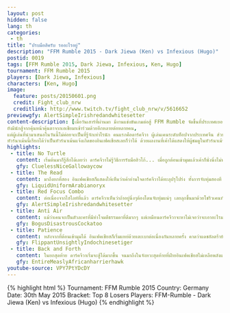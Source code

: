 ```yaml
---
layout: post
hidden: false
lang: th
categories:
 - th
title: "ปรบมือสิครับ รออะไรอยู่"
description: "FFM Rumble 2015 - Dark Jiewa (Ken) vs Infexious (Hugo)"
postid: 0019
tags: [FFM Rumble 2015, Dark Jiewa, Infexious, Ken, Hugo]
tournament: FFM Rumble 2015
players: [Dark Jiewa, Infexious]
characters: [Ken, Hugo]
image:
  feature: posts/20150601.png
  credit: Fight_club_nrw
  creditlink: http://www.twitch.tv/fight_club_nrw/v/5616652
previewgfy: AlertSimpleIrishredandwhitesetter
content-description: [เมื่อวันเสาร์ที่ผ่านมา มีงานแข่งขันเกมต่อสู้ FFM Rumble จัดขึ้นที่ประเทศเยอรมนี โดยนอกจากผู้เล่นระดับสูงในยุโรปจะมาเข้าร่วมกันพร้อมหน้าพร้อมตาแล้ว 
ยังมีนักสู้จากคุ้นหน้าคุ้นตาจากเอเชียมาเข้าร่วมด้วยอีกหลายต่อหลายคน,
แต่ผู้เล่นที่นำมาเสนอในวันนี้ไม่ค่อยจะเป็นที่รู้จักเท่าไรนัก คนแรกคือดาร์คจีวา ผู้เล่นเคนระดับท็อปจากประเทศจีน ส่วนอีกคนหนึ่งคืออินเฟคเชียส ผู้เล่นตัวละครที่ไม่มีคนเล่นกันอย่างฮิวโก้ 
ทัวร์นาเม้นนี้เรียกได้ว่าเป็นทัวร์นาเม้นแจ้งเกิดของอินเฟคเชียสเลยก็ว่าได้ ด้วยผลงานที่เค้าได้แสดงให้ผู้ชมดูในทัวร์นาเม้นนี้ ทำให้ทุกคนลืมไปหมดเลยว่ามีปูงโกะ โทคิโดะ ลูฟฟี่อยู่ในทัวร์นาเม้นนี้ด้วย]
highlights:
 - title: No Turtle
   content: เริ่มต้นมาก็รู้สึกได้เลยว่า ดาร์คจีวาไม่รู้วิธีการรับมือฮิวโก้... เมื่อถูกต้อนเข้ามุมแล้วเค้าก็นั่งนิ่งไม่ทำอะไร อินเฟคเชียสลองโจมตีแหย่อยู่ที ก่อนที่จะแดชเข้าไปใช่้อัลตร้าแบบไม่แคร์สื่อ
   gfy: CluelessNiceGallowaycow
 - title: The Read
   content: มาถึงยกที่สอง อินเฟคเชียสก็แสดงให้เห็นว่าเค้าอ่านใจดาร์คจีวาได้ทะลุปรุโปร่ง ทั้งการจับทุ่มสองที และแดชเข้าไปใช้ท่าจับทุ่มกลางอากาศเพราะเดาได้ว่าดาร์คจีวาจะแบคแดช
   gfy: LiquidUniformArabianoryx
 - title: Red Focus Combo
   content: ต่อเนื่องจากไฮไลท์ที่แล้ว ดาร์คจีวาเห็นว่าถ้าอยู่นิ่งๆต้องโดนจับทุ่มแน่ๆ เลยลุกขึ้นมาด้วยโชริวเคนทันที อินเฟคเชียสที่กระโดดเข้าไปป้องกันเฉยๆจึงได้โอกาสสวนกลับด้วยเรดโฟกัสคอมโบ ปรบมือให้ดาร์คจีวาต่อกันถึงห้าทีเลยทีเดียว
   gfy: AlertSimpleIrishredandwhitesetter
 - title: Anti Air
   content: แม้ว่าเคนจะเป็นตัวละครที่มีท่าโจมตีธรรมดาที่ดีมากๆ แต่เหมือนดาร์คจีวาจะหาไม่เจอว่าจะเอาอะไรมาสู้กับฮิวโก้บนพื้น จึงพยายามเข้าโจมตีทางอากาศบ้าง แต่อินเฟคเชียสก็ตอบโต้กลับด้วยท่าจับทุ่มเสมอ ทำให้เคนโดนต้อนเข้ามุมอย่างรวดเร็ว
   gfy: BogusDisastrousCockatoo
 - title: Patience
   content: หลังจากที่ต้อนเข้ามุมได้ อินเฟคเชียสก็เริ่มแหย่ด้วยเตะเบาต่อเนื่องกันหลายครั้ง คาดว่าแดชอัลตร้ายังคงฝังอยู่ในหัวดาร์คจีวา เค้าจึงออกโชริวเคนออกมาแบบไม่มีปี่มีขลุ่ยแบบนี้...
   gfy: FlippantUnsightlyIndochinesetiger
 - title: Back and Forth
   content: ในยกสุดท้าย ดาร์คจีวาเริ่มจะสู้ได้มากขึ้น จนมาถึงในจังหวะสุดท้ายที่ฝ่ายอินเฟคเชียสไม่เหลือพลังแล้ว แต่เค้าได้โชว์สเต็ปการเคลื่อนที่ของฮิวโก้ รักษาระยะห่างไม่ให้โดนก้มเตะกลางของเคน โดยการแดชไปมาและเข้าไปจับทุ่มปิดเกมได้อย่างสวยงาม
   gfy: EntireMeaslyAfricanharrierhawk
youtube-source: VPY7PtYDcDY
---
```


{% highlight html %}
Tournament: FFM Rumble 2015
Country: Germany
Date: 30th May 2015
Bracket: Top 8 Losers
Players: FFM-Rumble - Dark Jiewa (Ken) vs Infexious (Hugo)
{% endhighlight %}